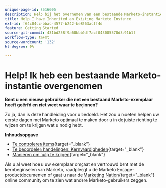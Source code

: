 ```yaml
---
unique-page-id: 7516605
description: Help bij het overnemen van een bestaande Marketo-instantie - Marketo Docs - Productdocumentatie
title: Help I have Inherited an Existing Marketo Instance
exl-id: f64c04cc-bbac-4577-b242-be8263acff4d
feature: Getting Started
source-git-commit: 431bd258f9a68bbb9df7acf043085578d3d91b1f
workflow-type: tm+mt
source-wordcount: '132'
ht-degree: 0%

---
```


# Help! Ik heb een bestaande Marketo-instantie overgenomen

**Bent u een nieuwe gebruiker die net een bestaand Marketo-exemplaar heeft geërfd en niet weet waar te beginnen?**

Zo ja, dan is deze handleiding voor u bedoeld. Het zou u moeten helpen uw eerste dagen met Marketo optimaal te maken door u in de juiste richting te wijzen om te krijgen wat u nodig hebt.

**Inhoudsopgave**

* [Te controleren items](/help/marketo/getting-started/inheriting-a-marketo-instance/items-to-check-off.md){target="_blank"}
* [Te beoordelen handelingen: Kernvaardigheden](/help/marketo/getting-started/inheriting-a-marketo-instance/things-to-review-core-skills.md){target="_blank"}
* [Manieren om hulp te krijgen](/help/marketo/getting-started/inheriting-a-marketo-instance/ways-to-get-help.md){target="_blank"}

Als u al weet hoe u uw exemplaar omgaat en vertrouwd bent met de kernbeginselen van Marketo, raadpleegt u de Marketo Engage-productdocumenten of gaat u naar de [Marketing Nation](https://nation.marketo.com/){target="_blank"} online community om te zien wat andere Marketo-gebruikers zeggen.
